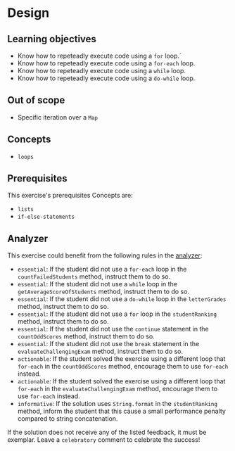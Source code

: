 # Design

## Learning objectives

- Know how to repeteadly execute code using a `for` loop.´
- Know how to repeteadly execute code using a `for-each` loop.
- Know how to repeteadly execute code using a `while` loop.
- Know how to repeteadly execute code using a `do-while` loop.

## Out of scope

- Specific iteration over a `Map`

## Concepts

- `loops`

## Prerequisites

This exercise's prerequisites Concepts are:

- `lists`
- `if-else-statements`

## Analyzer

This exercise could benefit from the following rules in the [analyzer]:

- `essential`: If the student did not use a `for-each` loop in the `countFailedStudents` method, instruct them to do so.
- `essential`: If the student did not use a `while` loop in the `getAverageScoreOfStudents` method, instruct them to do so.
- `essential`: If the student did not use a `do-while` loop in the `letterGrades` method, instruct them to do so.
- `essential`: If the student did not use a `for` loop in the `studentRanking` method, instruct them to do so.
- `essential`: If the student did not use the `continue` statement in the `countOddScores` method, instruct them to do so.
- `essential`: If the student did not use the `break` statement in the `evaluateChallengingExam` method, instruct them to do so.
- `actionable`: If the student solved the exercise using a different loop that `for-each` in the `countOddScores` method, encourage them to use `for-each` instead.
- `actionable`: If the student solved the exercise using a different loop that `for-each` in the `evaluateChallengingExam` method, encourage them to use `for-each` instead.
- `informative`: If the solution uses `String.format` in the `studentRanking` method, inform the student that this cause a small performance penalty compared to string concatenation.

If the solution does not receive any of the listed feedback, it must be exemplar.
Leave a `celebratory` comment to celebrate the success!

[analyzer]: https://github.com/exercism/java-analyzer
